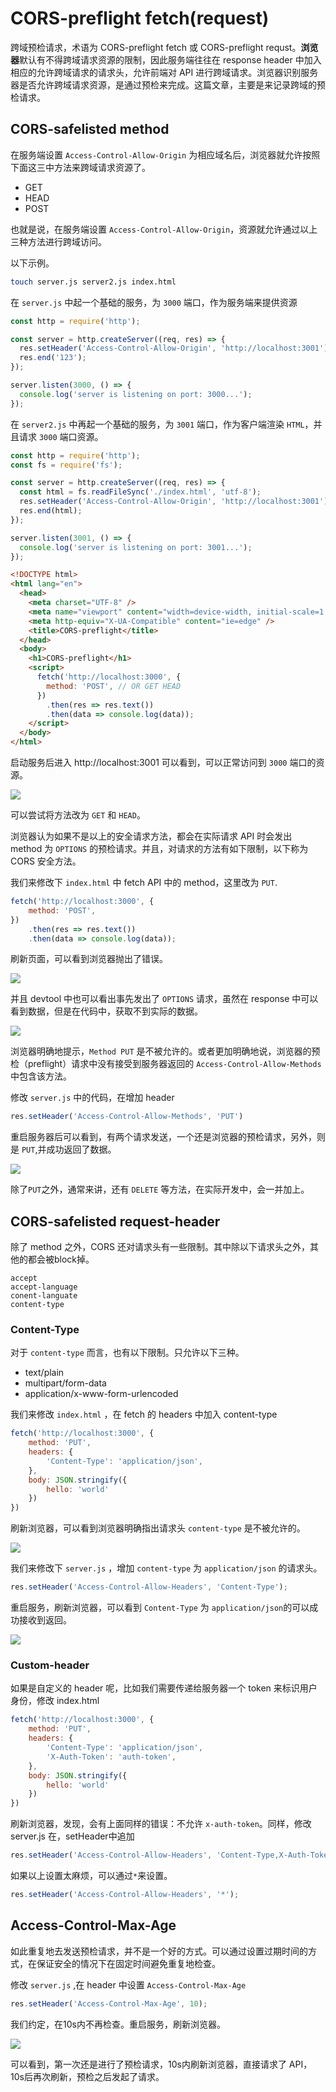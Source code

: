 # CORS-preflight fetch(request)
跨域预检请求，术语为 CORS-preflight fetch 或 CORS-preflight requst。**浏览器**默认有不得跨域请求资源的限制，因此服务端往往在 response header 中加入相应的允许跨域请求的请求头，允许前端对 API 进行跨域请求。浏览器识别服务器是否允许跨域请求资源，是通过预检来完成。这篇文章，主要是来记录跨域的预检请求。

## CORS-safelisted method
在服务端设置 `Access-Control-Allow-Origin` 为相应域名后，浏览器就允许按照下面这三中方法来跨域请求资源了。

- GET
- HEAD
- POST

也就是说，在服务端设置 `Access-Control-Allow-Origin`，资源就允许通过以上三种方法进行跨域访问。

以下示例。

```bash
touch server.js server2.js index.html
```

在 `server.js` 中起一个基础的服务，为 `3000` 端口，作为服务端来提供资源

```javascript
const http = require('http');

const server = http.createServer((req, res) => {
  res.setHeader('Access-Control-Allow-Origin', 'http://localhost:3001')
  res.end('123');
});

server.listen(3000, () => {
  console.log('server is listening on port: 3000...');
});
```

在 `server2.js` 中再起一个基础的服务，为 `3001` 端口，作为客户端渲染 `HTML`，并且请求 `3000` 端口资源。

```javascript
const http = require('http');
const fs = require('fs');

const server = http.createServer((req, res) => {
  const html = fs.readFileSync('./index.html', 'utf-8');
  res.setHeader('Access-Control-Allow-Origin', 'http://localhost:3001')
  res.end(html);
});

server.listen(3001, () => {
  console.log('server is listening on port: 3001...');
});
```

```html
<!DOCTYPE html>
<html lang="en">
  <head>
    <meta charset="UTF-8" />
    <meta name="viewport" content="width=device-width, initial-scale=1.0" />
    <meta http-equiv="X-UA-Compatible" content="ie=edge" />
    <title>CORS-preflight</title>
  </head>
  <body>
    <h1>CORS-preflight</h1>
    <script>
      fetch('http://localhost:3000', {
        method: 'POST', // OR GET HEAD
      })
        .then(res => res.text())
        .then(data => console.log(data));
    </script>
  </body>
</html>
```

启动服务后进入 http://localhost:3001 可以看到，可以正常访问到 `3000` 端口的资源。


![](https://imgs.beacelee.com/2019/cors-preflight/1.png)

可以尝试将方法改为 `GET` 和 `HEAD`。

浏览器认为如果不是以上的安全请求方法，都会在实际请求 API 时会发出 method 为 `OPTIONS` 的预检请求。并且，对请求的方法有如下限制，以下称为 CORS 安全方法。

我们来修改下 `index.html` 中 fetch API 中的 method，这里改为 `PUT`.

```javascript
fetch('http://localhost:3000', {
	method: 'POST',
})
	.then(res => res.text())
	.then(data => console.log(data));
```

刷新页面，可以看到浏览器抛出了错误。

![](https://imgs.beacelee.com/2019/cors-preflight/2.png)

并且 devtool 中也可以看出事先发出了 `OPTIONS` 请求，虽然在 response 中可以看到数据，但是在代码中，获取不到实际的数据。

![](https://imgs.beacelee.com/2019/cors-preflight/3.png)


浏览器明确地提示，`Method PUT` 是不被允许的。或者更加明确地说，浏览器的预检（preflight）请求中没有接受到服务器返回的 `Access-Control-Allow-Methods` 中包含该方法。

修改 `server.js` 中的代码，在增加 header

```javascript
res.setHeader('Access-Control-Allow-Methods', 'PUT')
```

重启服务器后可以看到，有两个请求发送，一个还是浏览器的预检请求，另外，则是 `PUT`,并成功返回了数据。


![](https://imgs.beacelee.com/2019/cors-preflight/4.png)

除了`PUT`之外，通常来讲，还有 `DELETE` 等方法，在实际开发中，会一并加上。

## CORS-safelisted request-header
除了 method 之外，CORS 还对请求头有一些限制。其中除以下请求头之外，其他的都会被block掉。

```
accept
accept-language
conent-languate
content-type
```

### Content-Type
对于 `content-type`  而言，也有以下限制。只允许以下三种。

- text/plain
- multipart/form-data
- application/x-www-form-urlencoded

我们来修改 `index.html` ，在 fetch 的 headers 中加入 content-type

```javascript
fetch('http://localhost:3000', {
	method: 'PUT',
	headers: {
		'Content-Type': 'application/json',
	},
	body: JSON.stringify({
		hello: 'world'
	})
})
```

刷新浏览器，可以看到浏览器明确指出请求头 `content-type`  是不被允许的。

![](https://imgs.beacelee.com/2019/cors-preflight/5.png)

我们来修改下 `server.js` ，增加 `content-type` 为 `application/json` 的请求头。

```javascript
res.setHeader('Access-Control-Allow-Headers', 'Content-Type');
```

重启服务，刷新浏览器，可以看到 `Content-Type` 为 `application/json`的可以成功接收到返回。

![](https://imgs.beacelee.com/2019/cors-preflight/6.png)

### Custom-header
如果是自定义的 header 呢，比如我们需要传递给服务器一个 token 来标识用户身份，修改 index.html

```javascript
fetch('http://localhost:3000', {
	method: 'PUT',
	headers: {
		'Content-Type': 'application/json',
		'X-Auth-Token': 'auth-token',
	},
	body: JSON.stringify({
		hello: 'world'
	})
})
```

刷新浏览器，发现，会有上面同样的错误：不允许 `x-auth-token`。同样，修改 server.js 在，setHeader中追加

```javascript
res.setHeader('Access-Control-Allow-Headers', 'Content-Type,X-Auth-Token');
```

如果以上设置太麻烦，可以通过`*`来设置。

```javascript
res.setHeader('Access-Control-Allow-Headers', '*');
```

## Access-Control-Max-Age
如此重复地去发送预检请求，并不是一个好的方式。可以通过设置过期时间的方式，在保证安全的情况下在固定时间避免重复地检查。

修改 `server.js` ,在 header 中设置 `Access-Control-Max-Age`

```javascript
res.setHeader('Access-Control-Max-Age', 10);
```

我们约定，在10s内不再检查。重启服务，刷新浏览器。

![](https://imgs.beacelee.com/2019/cors-preflight/7.png)

可以看到，第一次还是进行了预检请求，10s内刷新浏览器，直接请求了 API，10s后再次刷新，预检之后发起了请求。

